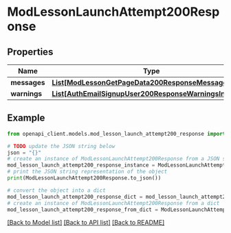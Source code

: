 # ModLessonLaunchAttempt200Response


## Properties

Name | Type | Description | Notes
------------ | ------------- | ------------- | -------------
**messages** | [**List[ModLessonGetPageData200ResponseMessagesInner]**](ModLessonGetPageData200ResponseMessagesInner.md) |  | 
**warnings** | [**List[AuthEmailSignupUser200ResponseWarningsInner]**](AuthEmailSignupUser200ResponseWarningsInner.md) |  | [optional] 

## Example

```python
from openapi_client.models.mod_lesson_launch_attempt200_response import ModLessonLaunchAttempt200Response

# TODO update the JSON string below
json = "{}"
# create an instance of ModLessonLaunchAttempt200Response from a JSON string
mod_lesson_launch_attempt200_response_instance = ModLessonLaunchAttempt200Response.from_json(json)
# print the JSON string representation of the object
print(ModLessonLaunchAttempt200Response.to_json())

# convert the object into a dict
mod_lesson_launch_attempt200_response_dict = mod_lesson_launch_attempt200_response_instance.to_dict()
# create an instance of ModLessonLaunchAttempt200Response from a dict
mod_lesson_launch_attempt200_response_from_dict = ModLessonLaunchAttempt200Response.from_dict(mod_lesson_launch_attempt200_response_dict)
```
[[Back to Model list]](../README.md#documentation-for-models) [[Back to API list]](../README.md#documentation-for-api-endpoints) [[Back to README]](../README.md)


